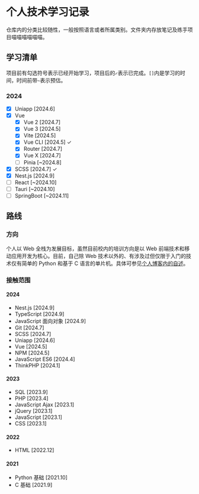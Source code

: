 # 个人技术学习记录
仓库内的分类比较随性，一般按照语言或者所属类别。文件夹内存放笔记及练手项目喵喵喵喵喵喵。

## 学习清单
项目前有勾选符号表示已经开始学习，项目后的```✓```表示已完成。```[]```内是学习的时间，时间前带```~```表示预估。

### 2024
- [x] Uniapp [2024.6]
- [x] Vue
    - [x] Vue 2 [2024.7]
    - [x] Vue 3 [2024.5]
    - [x] Vite [2024.5]
    - [x] Vue CLI [2024.5] ✓
    - [x] Router [2024.7]
    - [x] Vue X [2024.7]
    - [ ] Pinia [~2024.8]
- [x] SCSS [2024.7] ✓
- [x] Nest.js [2024.9]
- [ ] React [~2024.10]
- [ ] Tauri [~2024.10]
- [ ] SpringBoot [~2024.11]

## 路线
### 方向
个人以 Web 全栈为发展目标，虽然目前校内的培训方向是以 Web 前端技术和移动应用开发为核心。目前，自己除 Web 技术以外的、有涉及过但仅限于入门的技术仅有简单的 Python 和基于 C 语言的单片机。具体可参见[个人博客内的自述](https://www.cnblogs.com/AurLemon/p/18393806)。

### 接触范围
#### 2024
- Nest.js [2024.9]
- TypeScript [2024.9]
- JavaScript 面向对象 [2024.9]
- Git [2024.7]
- SCSS [2024.7]
- Uniapp [2024.6]
- Vue [2024.5]
- NPM [2024.5]
- JavaScript ES6 [2024.4]
- ThinkPHP [2024.1]

#### 2023
- SQL [2023.9]
- PHP [2023.4]
- JavaScript Ajax [2023.1]
- jQuery [2023.1]
- JavaScript [2023.1]
- CSS [2023.1]

#### 2022
- HTML [2022.12]

#### 2021
- Python 基础 [2021.10]
- C 基础 [2021.9]